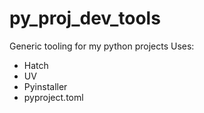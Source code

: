 # py_proj_dev_tools
Generic tooling for my python projects
Uses:
* Hatch
* UV
* Pyinstaller
* pyproject.toml
